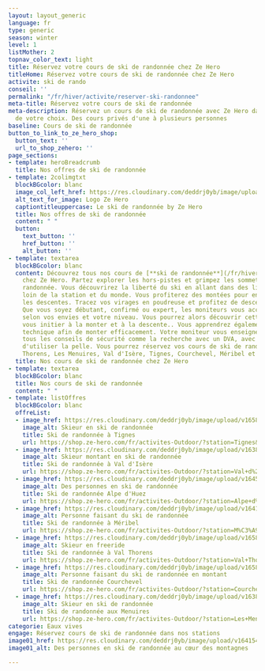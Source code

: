 ```yaml
---
layout: layout_generic
language: fr
type: generic
season: winter
level: 1
listMother: 2
topnav_color_text: light
title: Réservez votre cours de ski de randonnée chez Ze Hero
titleHome: Réservez votre cours de ski de randonnée chez Ze Hero
activite: ski de rando
conseil: ''
permalink: "/fr/hiver/activite/reserver-ski-randonnee"
meta-title: Réservez votre cours de ski de randonnée
meta-description: Réservez un cours de ski de randonnée avec Ze Hero dans la station
  de votre choix. Des cours privés d'une à plusieurs personnes
baseline: Cours de ski de randonnée
button_to_link_to_ze_hero_shop:
  button_text: ''
  url_to_shop_zehero: ''
page_sections:
- template: heroBreadcrumb
  title: Nos offres de ski de randonnée
- template: 2colimgtxt
  blockBGcolor: blanc
  image_col_left_href: https://res.cloudinary.com/deddrj0yb/image/upload/v1640094644/website/logo/Sur%20fond%20clair/logo-ze-hero-horizontal_4_a3dhvk.png
  alt_text_for_image: Logo Ze Hero
  captiontitleuppercase: Le ski de randonnée by Ze Hero
  title: Nos offres de ski de randonnée
  content: " "
  button:
    text_button: ''
    href_button: ''
    alt_button: ''
- template: textarea
  blockBGcolor: blanc
  content: Découvrez tous nos cours de [**ski de randonnée**](/fr/hiver/activites/ski-de-randonnee)
    chez Ze Hero. Partez explorer les hors-pistes et grimpez les sommets en ski de
    randonnée. Vous découvrirez la liberté du ski en allant dans des lieux plus isolés,
    loin de la station et du monde. Vous profiterez des montées pour encore plus savourez
    les descentes. Tracez vos virages en poudreuse et profitez de descente fabuleuse.
    Que vous soyez débutant, confirmé ou expert, les moniteurs vous accompagneront
    selon vos envies et votre niveau. Vous pourrez alors découvrir cette discipline,
    vous initier à la monter et à la descente.. Vous apprendrez également la meilleure
    technique afin de monter efficacement. Votre moniteur vous enseignera également
    tous les conseils de sécurité comme la recherche avec un DVA, avec la sonde et
    d'utiliser la pelle. Vous pourrez réservez vos cours de ski de randonnée à Val
    Thorens, Les Menuires, Val d'Isère, Tignes, Courchevel, Méribel et l'Alpe d'Huez.
  title: Nos cours de ski de randonnée chez Ze Hero
- template: textarea
  blockBGcolor: blanc
  title: Nos cours de ski de randonnée
  content: " "
- template: listOffres
  blockBGcolor: blanc
  offreList:
  - image_href: https://res.cloudinary.com/deddrj0yb/image/upload/v1658843993/website/winter/GOPR1121_1644667504059.jpg
    image_alt: Skieur en ski de randonnée
    title: Ski de randonnée à Tignes
    url: https://shop.ze-hero.com/fr/activites-Outdoor/?station=Tignes&calessonstype=Cours+priv%C3%A9&catypegenderlistsummer=all&calessonsactivitytype=Ski&start-date=
  - image_href: https://res.cloudinary.com/deddrj0yb/image/upload/v1638883533/website/winter/Ski-randonne-ascension_g8hj01.jpg
    image_alt: Skieur montant en ski de randonnée
    title: Ski de randonnée à Val d'Isère
    url: https://shop.ze-hero.com/fr/activites-Outdoor/?station=Val+d%27Is%C3%A8re&calessonstype=Cours+priv%C3%A9&catypegenderlistsummer=all&calessonsactivitytype=Ski&start-date=
  - image_href: https://res.cloudinary.com/deddrj0yb/image/upload/v1645802609/website/winter/P1000241_lddllp.jpg
    image_alt: Des personnes en ski de randonnée
    title: Ski de randonnée Alpe d'Huez
    url: https://shop.ze-hero.com/fr/activites-Outdoor/?station=Alpe+d%27Huez&calessonstype=Cours+priv%C3%A9&catypegenderlistsummer=all&calessonsactivitytype=Ski&start-date=
  - image_href: https://res.cloudinary.com/deddrj0yb/image/upload/v1641540482/website/winter/amza-andrei-LiwdRhUaGZ0-unsplash_sqwdgb.jpg
    image_alt: Personne faisant du ski de randonnée
    title: Ski de randonnée à Méribel
    url: https://shop.ze-hero.com/fr/activites-Outdoor/?station=M%C3%A9ribel&calessonstype=Cours+priv%C3%A9&catypegenderlistsummer=all&calessonsactivitytype=Ski&start-date=
  - image_href: https://res.cloudinary.com/deddrj0yb/image/upload/v1658839133/website/winter/164359367_7995718387166229_3029293489305122895_n.jpg
    image_alt: Skieur en freeride
    title: Ski de randonnée à Val Thorens
    url: https://shop.ze-hero.com/fr/activites-Outdoor/?station=Val+Thorens&calessonstype=Cours+priv%C3%A9&catypegenderlistsummer=all&calessonsactivitytype=Ski&start-date=
  - image_href: https://res.cloudinary.com/deddrj0yb/image/upload/v1658843776/website/winter/IMG20210324103201.jpg
    image_alt: Personne faisant du ski de randonnée en montant
    title: Ski de randonnée Courchevel
    url: https://shop.ze-hero.com/fr/activites-Outdoor/?station=Courchevel&calessonstype=Cours+priv%C3%A9&catypegenderlistsummer=all&calessonsactivitytype=Ski&start-date=
  - image_href: https://res.cloudinary.com/deddrj0yb/image/upload/v1638883531/website/winter/Randonne-neige-seul_mxdyy6.jpg
    image_alt: Skieur en ski de randonnée
    title: Ski de randonnée aux Menuires
    url: https://shop.ze-hero.com/fr/activites-Outdoor/?station=Les+Menuires&calessonstype=Cours+priv%C3%A9&catypegenderlistsummer=all&calessonsactivitytype=Ski&start-date=
categorie: Eaux vives
engage: Réservez cours de ski de randonnée dans nos stations
image01_href: https://res.cloudinary.com/deddrj0yb/image/upload/v1641540483/website/winter/guillaume-marques-9HRLg-yzeq8-unsplash_ulzuqx.jpg
image01_alt: Des personnes en ski de randonnée au cœur des montagnes

---
```

